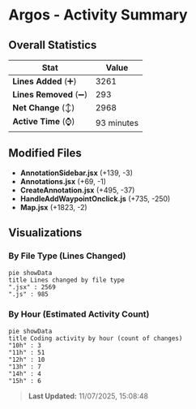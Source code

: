 # Argos - Activity Summary 

## Overall Statistics

| Stat                   | Value                                                             |
| ---------------------- | ----------------------------------------------------------------- |
| **Lines Added** (➕)   | 3261                                          |
| **Lines Removed** (➖) | 293                                        |
| **Net Change** (↕)    | 2968                |
| **Active Time** (⌚)   | 93 minutes |


## Modified Files
- **AnnotationSidebar.jsx** (+139, -3)
- **Annotations.jsx** (+69, -1)
- **CreateAnnotation.jsx** (+495, -37)
- **HandleAddWaypointOnclick.js** (+735, -250)
- **Map.jsx** (+1823, -2)

## Visualizations

### By File Type (Lines Changed)

```mermaid
pie showData
title Lines changed by file type
".jsx" : 2569
".js" : 985
```

### By Hour (Estimated Activity Count)

```mermaid
pie showData
title Coding activity by hour (count of changes)
"10h" : 3
"11h" : 51
"12h" : 10
"13h" : 7
"14h" : 4
"15h" : 6
```


> **Last Updated:** 11/07/2025, 15:08:48